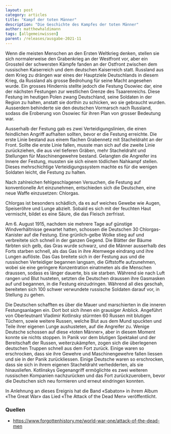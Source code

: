 ```yaml
---
layout: post
category: articles
title: "Kampf der toten Männer"
description: "Die Geschichte des Kampfes der toten Männer"
author: matthewhaldimann
tags: [allgemeinwissen]
parent: /releases/ausgabe-2021-11
---
```


Wenn die meisten Menschen an den Ersten Weltkrieg denken, stellen sie sich normalerweise den Grabenkrieg an der Westfront vor, aber ein Grossteil der schwersten Kämpfe fanden an der Ostfront zwischen dem russischen Kaiserreich und dem deutschen Kaiserreich statt. Russland aus dem Krieg zu drängen war eines der Hauptziele Deutschlands in diesem Krieg, da Russland als grosse Bedrohung für seine Macht angesehen wurde. Ein grosses Hindernis stellte jedoch die Festung Osowiec dar, eine der nächsten Festungen zur westlichen Grenze des Tsaarenreichs. Diese Festung im heutigen Polen zwang Deutschland, seine Soldaten in der Region zu halten, anstatt sie dorthin zu schicken, wo sie gebraucht wurden. Ausserdem behinderte sie den deutschen Vormarsch nach Russland, sodass die Eroberung von Osowiec für ihren Plan von grosser Bedeutung war.

Ausserhalb der Festung gab es zwei Verteidigungslinien, die einen feindlichen Angriff aufhalten sollten, bevor er die Festung erreichte. Die erste Linie bestand aus einem flachen Grabennetz mit Stacheldraht an der Front. Sollte die erste Linie fallen, musste man sich auf die zweite Linie zurückziehen, die aus viel tieferen Gräben, mehr Stacheldraht und Stellungen für Maschinengewehre bestand. Gelangten die Angreifer ins Innere der Festung, mussten sie sich einem tödlichen Nahkampf stellen. Dieses mehrschichtige Verteidigungssystem machte es für die wenigen Soldaten leicht, die Festung zu halten.

Nach zahlreichen fehlgeschlagenen Versuchen, die Festung auf konventionelle Art einzunehmen, entschieden sich die Deutschen, eine neue Waffe einzusetzen: Chlorgas.

Chlorgas ist besonders schädlich, da es auf weiches Gewebe wie Augen, Speiseröhre und Lunge abzielt. Sobald es sich mit der feuchten Haut vermischt, bildet es eine Säure, die das Fleisch zerfrisst.

Am 6. August 1915, nachdem sie mehrere Tage auf günstige Windverhältnisse gewartet hatten, schossen die Deutschen 30 Chlorgas-Kanister auf die Festung. Eine grünlich-gelbe Wolke stieg auf und verbreitete sich schnell in der ganzen Gegend. Die Blätter der Bäume färbten sich gelb, das Gras wurde schwarz, und die Männer ausserhalb des Forts starben schnell, als das Gas in ihre Atemwege eindrang und ihre Lungen auflöste. Das Gas breitete sich in der Festung aus und die russischen Verteidiger begannen langsam, die Giftstoffe aufzunehmen, wobei sie eine geringere Konzentration einatmeten als die Menschen draussen, sodass es länger dauerte, bis sie starben. Während sie nach Luft rangen und Blut husteten, setzten die Deutschen draussen ihre Gasmasken auf und begannen, in die Festung einzudringen. Während all dies geschah, bereiteten sich 100 schwer verwundete russische Soldaten darauf vor, in Stellung zu gehen.

Die Deutschen schafften es über die Mauer und marschierten in die inneren Festungsanlagen ein. Dort bot sich ihnen ein grausiger Anblick. Angeführt von Oberleutnant Vladimir Kotlinsky stürmten 60 Russen mit blutigen Tüchern, sowie weitere Russen, welche Blut aus dem Mund spuckten und Teile ihrer eigenen Lunge aushusteten, auf die Angreifer zu. Wenige Deutsche schossen auf diese «toten Männer», aber in diesem Moment konnte sie nichts stoppen. In Panik vor dem blutigen Spektakel und der Bereitschaft der Russen, weiterzukämpfen, zogen sich die überlegenen deutschen Truppen schnell aus dem Fort zurück. Einige waren so erschrocken, dass sie ihre Gewehre und Maschinengewehre fallen liessen und sie in der Panik zurückliessen. Einige Deutsche waren so erschrocken, dass sie sich in ihrem eigenen Stacheldraht verhedderten, als sie hinausliefen. Kotlinskys Gegenangriff ermöglichte es zwei weiteren russischen Kompanien nachzurücken und das Fort zurückzuerobern, bevor die Deutschen sich neu formieren und erneut eindringen konnten.

In Anlehnung an dieses Ereignis hat die Band «Sabaton» in ihrem Album «The Great War» das Lied «The Attack of the Dead Men» veröffentlicht.

### Quellen

- <https://www.forgottenhistory.me/world-war-one/attack-of-the-dead-men>
